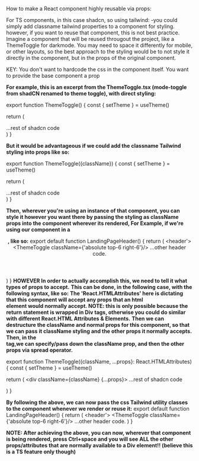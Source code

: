 How to make a React component highly reusable via props:

For TS components, in this case shadcn, so using tailwind:
-you could simply add classname tailwind properties to a component for styling. however, if you want to reuse that component, this is not best practice. Imagine a component that will be reused througout the project, like a ThemeToggle for darkmode. You may need to space it differently for mobile, or other layouts, so the best approach to the styling would be to not style it directly in the component, but in the props of the original component.

KEY: You don't want to hardcode the css in the component itself. You want to provide the base component a prop

**For example, this is an excerpt from the ThemeToggle.tsx (mode-toggle from shadCN renamed to theme toggle), with direct styling:**

export function ThemeToggle() {
  const { setTheme } = useTheme()

  return (
    <div className="absolute top-6 right-6">
    <DropdownMenu>
        ...rest of shadcn code
    </DropdownMenu>
    </div>
  )
}

**But it would be advantageous if we could add the classname Tailwind styling into props like so:**

 export function ThemeToggle({className}) {
  const { setTheme } = useTheme()

  return (
    <div className={className}>
    <DropdownMenu>
        ...rest of shadcn code
    </DropdownMenu>
    </div>
  )
}

**Then, wherever you're using an instance of that component, you can style it however you want there by passing the styling as className props into the component wherever its rendered, For Example, if we're using our <ThemeToggle /> component in a <Header />, like so:**
export default function LandingPageHeader() {
    return (
        <header'>
                        <ThemeToggle className={'absolute top-6 right-6'}/>
        ...other header code.
        </header>
    )
}
**HOWEVER In order to actually accomplish this, we need to tell it what types of props to accept.**
**This can be done, in the following case, with the following syntax, like so:**
**The 'React.HTMLAttributes<HTMLDivElement>' here is dictating that this component will accept any props that an html <div> element would normally accept. NOTE: this is only possible because the return statement is wrapped in Div tags, otherwise you could do similar with different React.HTML Attributes & Elements.**
**Then we can destructure the className and normal props for this component, so that we can pass it className styling and the other props it normally accepts.**
**Then, in the <div> tag,we can specify/pass down the className prop, and then the other props via spread operator.**

export function ThemeToggle({className, ...props}: React.HTMLAttributes<HTMLDivElement>) {
  const { setTheme } = useTheme()

  return (
    <div className={className} {...props}>
    <DropdownMenu>
        ...rest of shadcn code
    </DropdownMenu>
    </div>
  )
}

**By following the above, we can now pass the css Tailwind utility classes to the <ThemeToggle /> component whenever we render or reuse it:**
export default function LandingPageHeader() {
    return (
        <header'>
                        <ThemeToggle className={'absolute top-6 right-6'}/>
        ...other header code.
        </header>
    )
}

**NOTE: After achieving the above, you can now, wherever that component is being rendered, press Ctrl+space and you will see ALL the other props/attributes that are normally available to a Div element!! (believe this is a TS feature only though)**